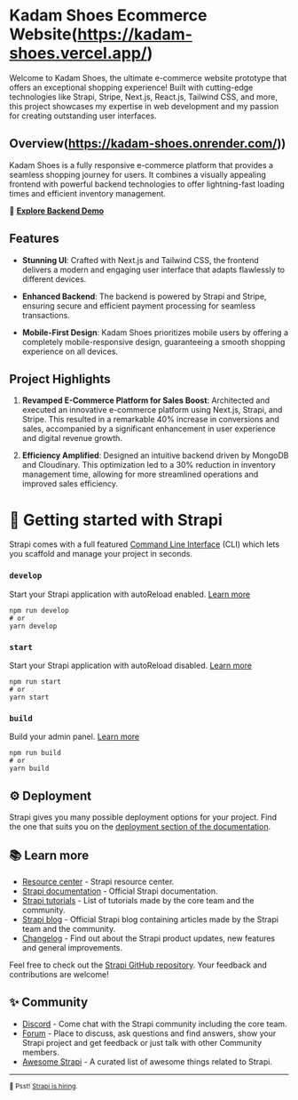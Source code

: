 # Kadam Shoes Ecommerce Website(https://kadam-shoes.vercel.app/)

Welcome to Kadam Shoes, the ultimate e-commerce website prototype that offers an exceptional shopping experience! Built with cutting-edge technologies like Strapi, Stripe, Next.js, React.js, Tailwind CSS, and more, this project showcases my expertise in web development and my passion for creating outstanding user interfaces.

## Overview(https://kadam-shoes.onrender.com/))

Kadam Shoes is a fully responsive e-commerce platform that provides a seamless shopping journey for users. It combines a visually appealing frontend with powerful backend technologies to offer lightning-fast loading times and efficient inventory management.

🚀 **[Explore Backend Demo](https://kadam-shoes.onrender.com/)**

## Features

- **Stunning UI**: Crafted with Next.js and Tailwind CSS, the frontend delivers a modern and engaging user interface that adapts flawlessly to different devices.

- **Enhanced Backend**: The backend is powered by Strapi and Stripe, ensuring secure and efficient payment processing for seamless transactions.

- **Mobile-First Design**: Kadam Shoes prioritizes mobile users by offering a completely mobile-responsive design, guaranteeing a smooth shopping experience on all devices.

## Project Highlights

1. **Revamped E-Commerce Platform for Sales Boost**: Architected and executed an innovative e-commerce platform using Next.js, Strapi, and Stripe. This resulted in a remarkable 40% increase in conversions and sales, accompanied by a significant enhancement in user experience and digital revenue growth.

2. **Efficiency Amplified**: Designed an intuitive backend driven by MongoDB and Cloudinary. This optimization led to a 30% reduction in inventory management time, allowing for more streamlined operations and improved sales efficiency.
# 🚀 Getting started with Strapi

Strapi comes with a full featured [Command Line Interface](https://docs.strapi.io/developer-docs/latest/developer-resources/cli/CLI.html) (CLI) which lets you scaffold and manage your project in seconds.

### `develop`

Start your Strapi application with autoReload enabled. [Learn more](https://docs.strapi.io/developer-docs/latest/developer-resources/cli/CLI.html#strapi-develop)

```
npm run develop
# or
yarn develop
```

### `start`

Start your Strapi application with autoReload disabled. [Learn more](https://docs.strapi.io/developer-docs/latest/developer-resources/cli/CLI.html#strapi-start)

```
npm run start
# or
yarn start
```

### `build`

Build your admin panel. [Learn more](https://docs.strapi.io/developer-docs/latest/developer-resources/cli/CLI.html#strapi-build)

```
npm run build
# or
yarn build
```

## ⚙️ Deployment

Strapi gives you many possible deployment options for your project. Find the one that suits you on the [deployment section of the documentation](https://docs.strapi.io/developer-docs/latest/setup-deployment-guides/deployment.html).

## 📚 Learn more

- [Resource center](https://strapi.io/resource-center) - Strapi resource center.
- [Strapi documentation](https://docs.strapi.io) - Official Strapi documentation.
- [Strapi tutorials](https://strapi.io/tutorials) - List of tutorials made by the core team and the community.
- [Strapi blog](https://docs.strapi.io) - Official Strapi blog containing articles made by the Strapi team and the community.
- [Changelog](https://strapi.io/changelog) - Find out about the Strapi product updates, new features and general improvements.

Feel free to check out the [Strapi GitHub repository](https://github.com/strapi/strapi). Your feedback and contributions are welcome!

## ✨ Community

- [Discord](https://discord.strapi.io) - Come chat with the Strapi community including the core team.
- [Forum](https://forum.strapi.io/) - Place to discuss, ask questions and find answers, show your Strapi project and get feedback or just talk with other Community members.
- [Awesome Strapi](https://github.com/strapi/awesome-strapi) - A curated list of awesome things related to Strapi.

---

<sub>🤫 Psst! [Strapi is hiring](https://strapi.io/careers).</sub>
